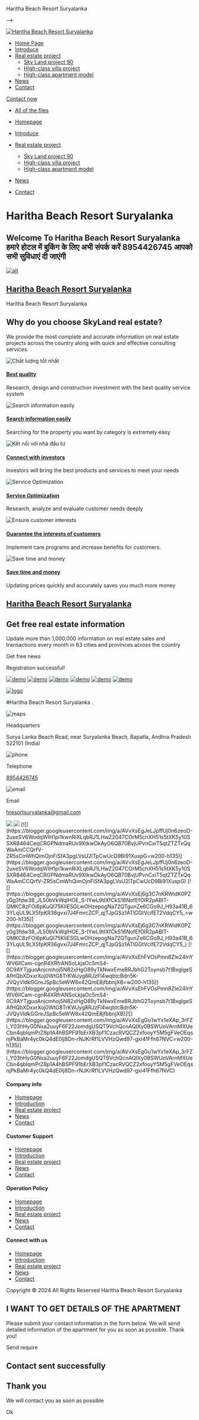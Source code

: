 Haritha Beach Resort Suryalanka


































-->

[![Haritha Beach Resort Suryalanka](https://blogger.googleusercontent.com/img/a/AVvXsEgIX8KO5wPDvL0uU2CnY7PzCKUTjfbD_goHdsmBGHZL0QErdeaTL8Qj7brQl4sVg1e1sKuoypdEBpYw-I4nTll60bfKyjlefVsMPZyYPfdyRP3gytbB0ZHCwDoqjW5GVMFB-nkft-1tW2zyPxmlxY9GvdEzBpRHI6vSL689wZ6YSDlRU2JzGqaQNoSKJnO9=s370)](https://www.harithabeachresortsuryalanka.xyz/)

* [Home Page](/)
* [Introduce](/p/introduce.html)
* [Real estate project](/search/label/real-estate)
  + [Sky Land project 90](/search/label/real-estate)
  + [High-class villa project](/search/label/real-estate)
  + [High-class apartment model](/search/label/real-estate)
* [News](/search/label/news)
* [Contact](/p/contact.html)

[Contact now](/p/lien-he.html)



* [All of the files](/collections/all)
* [Homepage](/)
* [Introduce](/p/gioi-thieu.html)
* [Real estate project](/search/label/real-estate)

  + [Sky Land project 90](/search/label/real-estate)
  + [High-class villa project](/search/label/real-estate)
  + [High-class apartment model](/search/label/real-estate)
* [News](/search/label/tin-tuc)
* [Contact](/p/lien-he.html)

Haritha Beach Resort Suryalanka
===============================

Welcome To Haritha Beach Resort Suryalanka
हमारे होटल में बुकिंग के लिए अभी संपर्क करें 8954426745 आपको सभी सुविधाएं दी जाएंगी
------------------------------------------------------------------------------------------------------------------------------

[![alt](https://blogger.googleusercontent.com/img/b/R29vZ2xl/AVvXsEjZrBSS2aA-qHqj07PKYto7dLN5tMUqrwrP3DFr6PEKatqISQa5I0nIUTR4Qenqe62KeD2OrPHvLM7edWQCab99buyr4LmJYdm3ubRDFnrGb_eOXiDvbqQk_KvSomypCdcsx4vRX54l41PINJKGCOIFnQD2XolqTzjCWure_45koYqTNW38yph3ZQVJZQS0/s16000/images%20(38).jpeg)](#)

[Haritha Beach Resort Suryalanka](real-estate-noi-bat "Shri Haritha Beach Resort Suryalanka
")
----------------------------------------------------------------------------------------------

Haritha Beach Resort Suryalanka

Why do you choose SkyLand real estate?
--------------------------------------

We provide the most complete and accurate information on real estate projects across the country along with quick and effective consulting services.

![Chất lượng tốt nhất](https://1.bp.blogspot.com/-ZbNrrIZMTN0/XoWhwAxmF9I/AAAAAAAAHaY/sb_a6hC1QwQEF5dV-OO6RCjK0nutmNQkQCLcBGAsYHQ/s1600/img_why1.png)

#### [Best quality](# "Chất lượng tốt nhất")

Research, design and construction investment with the best quality service system

![Search information easily](https://1.bp.blogspot.com/-yaI_4G2v8rk/XoWh4tCkIHI/AAAAAAAAHac/_8OzzPV8aOglrNXIxwi4rk_aNjtsLZzQgCLcBGAsYHQ/s1600/img_why2.png)

#### [Search information easily](# "Search information easily")

Searching for the property you want by category is extremely easy

![Kết nối với nhà đầu tư](https://1.bp.blogspot.com/-8mQmHF1NLG8/XoWiArnWxUI/AAAAAAAAHak/QD-_alUsu44uOxUAMgFmGkikx00SEkQBwCLcBGAsYHQ/s1600/img_why3.png)

#### [Connect with investors](# "Kết nối với nhà đầu tư")

Investors will bring the best products and services to meet your needs

![Service Optimization ](https://1.bp.blogspot.com/-TH9A5dBuDPI/XoWiGrYTXFI/AAAAAAAAHao/xei9soUd6AULqk8qanh8006a6-fFyyGqQCLcBGAsYHQ/s1600/img_why4.png)

#### [Service Optimization](# "Service Optimization ")

Research, analyze and evaluate customer needs deeply

![Ensure customer interests](https://1.bp.blogspot.com/-6I2RrG2tgXk/XoWiMg2MjcI/AAAAAAAAHas/fWzt_kUVuaUQubylCPkLQEVApougti1jwCLcBGAsYHQ/s1600/img_why5.png)

#### [Guarantee the interests of customers](# "Guaranteed customer")

Implement care programs and increase benefits for customers.

![Save time and money](https://1.bp.blogspot.com/-bC1SUda2GUw/XoWiWUjv2XI/AAAAAAAAHaw/iyH6kVgfxbEl8G5DKLxG_JkGcftlZwyxQCLcBGAsYHQ/s1600/img_why6.png)

#### [Save time and money](# "Save time and money")

Updating prices quickly and accurately saves you much more money

[Haritha Beach Resort Suryalanka](real-estate-moi-nhat "Haritha Beach Resort Suryalanka
")
------------------------------------------------------------------------------------------

Get free real estate information
--------------------------------

Update more than 1,000,000 information on real estate sales and transactions every month in 63 cities and provinces across the country

Get free news

Registration successful!

[![demo](https://1.bp.blogspot.com/-1Hsdfnu-J5w/XoWiwy68AuI/AAAAAAAAHbE/S_SXyUSKlwMcjvRS-J90HZiRcumWCFvvgCLcBGAsYHQ/s1600/brand1.png)](#LINK)
[![demo](https://1.bp.blogspot.com/-lWwq8kZY3KY/XoWi-d0_V4I/AAAAAAAAHbM/27kPI0aGD-MVzoRHinws_Xf2wFMuYd5IACLcBGAsYHQ/s1600/brand2.png)](#LINK)
[![demo](https://1.bp.blogspot.com/-rOLV06_W2Ig/XoWjGsR4uaI/AAAAAAAAHbU/sy5_EU7yWvcG4l4wloKwfnmx0itRXNRNgCLcBGAsYHQ/s1600/brand3.png)](#LINK)
[![demo](https://1.bp.blogspot.com/-2meDgaTScjE/XoWjUZBC19I/AAAAAAAAHbc/xWtxvYUWubENTxCwAf_FyDtLRCCSk6gewCLcBGAsYHQ/s1600/brand4.png)](#LINK)
[![demo](https://1.bp.blogspot.com/-HTFE5ZgJTek/XoWjZgZ-NII/AAAAAAAAHbk/T41-YviczBEyRKRJViZDXG7qHn-fhdeiACLcBGAsYHQ/s1600/brand5.png)](#LINK)
[![demo](https://1.bp.blogspot.com/-H2o3j4GnpeQ/XoWjksdB1iI/AAAAAAAAHbs/cJ7FV-yqQQIJsUvwpn745_a6Qm0wBHY6QCLcBGAsYHQ/s1600/brand6.png)](#LINK)

[![logo](https://blogger.googleusercontent.com/img/b/R29vZ2xl/AVvXsEj0_Z1iP1_5SWBPo8t-grbZoVy502KqDQt_F119Y1z9XHVCTRg6TQvs9Aqt_YeSceTR_r_g1QUH0KlFdGprBNQwiPUOWZcLBDw5zagYRcAbmfpIfDmlubMUbPQ4grAJVZV-CHiMBpEjWVxxQi62N4kjDnGEe28TVHAWj7Q78FJm6q4IWaeW4NrIfxWcjXPl/s370/Capture.JPG)](/)

#Haritha Beach Resort Suryalanka
.

![maps](https://1.bp.blogspot.com/-VYNfdFcFWYg/XoWj62J9kuI/AAAAAAAAHb8/fmUSAIWGx3U7avzWUoiBV81NEK6ISCpqgCLcBGAsYHQ/s1600/place_maps.png)

Headquarters

Surya Lanka Beach Road, near Suryalanka Beach, Bapatla, Andhra Pradesh 522101 (India)

![phone](https://1.bp.blogspot.com/-wPCRnafxtMM/XoWkBG9WYtI/AAAAAAAAHcA/PAWTLqNGNsE7TDnWkfNd8mmzMzHONh5CgCLcBGAsYHQ/s1600/place_phone.png)

Telephone

[8954426745](tel:-8954426745)

![email](https://1.bp.blogspot.com/-SE0iWCprv8s/XoWkGEBO2bI/AAAAAAAAHcE/4Vzb0DRTrbUq26f2CA0R0vhhzDCkgNOZgCLcBGAsYHQ/s1600/place_email.png)

Email

<hresortsuryalanka@gmail.com>

[![](https://blogger.googleusercontent.com/img/a/AVvXsEj_DcIJX6JWxRd2w0pD4q3NGV5w-nJd5fSoqASFIjWiyFN1kOeyfL9fYTAIkYKWStcEqKZHpW8Ll-Yk935mH9VEiGg9l663sUIghWva7ZyFIuXlhXdZjhU_sLRx_R0lsYUz6R8PJubIotXBkPuc6llQOKTNJHRWD2LwFCFXELM9oKtcegh4K20LQShf9ebB=w200-h111)](https://blogger.googleusercontent.com/img/a/AVvXsEj_DcIJX6JWxRd2w0pD4q3NGV5w-nJd5fSoqASFIjWiyFN1kOeyfL9fYTAIkYKWStcEqKZHpW8Ll-Yk935mH9VEiGg9l663sUIghWva7ZyFIuXlhXdZjhU_sLRx_R0lsYUz6R8PJubIotXBkPuc6llQOKTNJHRWD2LwFCFXELM9oKtcegh4K20LQShf9ebB) [![](https://blogger.googleusercontent.com/img/a/AVvXsEgJ93zM4WyxO0GDsu2ia_3hGqgnOOnX531qDDkvnlLjG2ObxG_WBIhX2MZK6kECenpHfeLTRnUGa97jIitIgD9amVHv1w-x62gkqhoyIsduXNaXgW3g-79X3-LGF6GPDkJ6_oI9T8kJ0MOGEOWG_u7wbKn--HAcuxNrRTIF-5isfkmcqOBxOet-46N3FYs_=w200-h135)](https://blogger.googleusercontent.com/img/a/AVvXsEgJ93zM4WyxO0GDsu2ia_3hGqgnOOnX531qDDkvnlLjG2ObxG_WBIhX2MZK6kECenpHfeLTRnUGa97jIitIgD9amVHv1w-x62gkqhoyIsduXNaXgW3g-79X3-LGF6GPDkJ6_oI9T8kJ0MOGEOWG_u7wbKn--HAcuxNrRTIF-5isfkmcqOBxOet-46N3FYs_) [![](https://blogger.googleusercontent.com/img/a/AVvXsEgJeLJpffUj0n6zeoD-2uxeSV6WodqWIH1pi1kwnRiXLqbRJ1LHwZ2047COrM5chXH51s5tXK5y10SSXR8464CeqCRGPNdmaRUv9XtkwDkAyO6QB70BvjUPvnCxiT5qtZTZTxQqWaAmCCQrfV-ZR5sCmWhQimOjnFiSfA3pgLVsU2lTpCwUcD9Bi91XuspG=w200-h135)](https://blogger.googleusercontent.com/img/a/AVvXsEgJeLJpffUj0n6zeoD-2uxeSV6WodqWIH1pi1kwnRiXLqbRJ1LHwZ2047COrM5chXH51s5tXK5y10SSXR8464CeqCRGPNdmaRUv9XtkwDkAyO6QB70BvjUPvnCxiT5qtZTZTxQqWaAmCCQrfV-ZR5sCmWhQimOjnFiSfA3pgLVsU2lTpCwUcD9Bi91XuspG) [![](https://blogger.googleusercontent.com/img/a/AVvXsEj6g3C7nKRWidK0PZy0g3fdw38_JL50bVkWqlHOE_S-IYwL9tIXfCkS16NofEfOIR2pABIT-QMKC8zFOi6pKuQI75KIiESGLwOHzepogNa72QTgunZe6CGo9J_H93a41B_63YLqUL9LX5fpKR36gvxi7J4FmrcZCP_qjTJpGSz1ATlGGtVcifE72VdqCY5_=w200-h135)](https://blogger.googleusercontent.com/img/a/AVvXsEj6g3C7nKRWidK0PZy0g3fdw38_JL50bVkWqlHOE_S-IYwL9tIXfCkS16NofEfOIR2pABIT-QMKC8zFOi6pKuQI75KIiESGLwOHzepogNa72QTgunZe6CGo9J_H93a41B_63YLqUL9LX5fpKR36gvxi7J4FmrcZCP_qjTJpGSz1ATlGGtVcifE72VdqCY5_) [![](https://blogger.googleusercontent.com/img/a/AVvXsEhFVOsPmn8ZIe24InYWV6IlCam-cgnR4XRfrANSoLkjaOc5mS4-0C9AYTjguoAnjcmhoj5N82xHgO89yTkNwxEmeBRJbhG2Toynsb7t1BxglgeSAfHQbXDxxrXoj0WtG8TrKWJyg8RJzFl4wqbtcBdn5K-JVQyVldkGGreJSpBc5eWW8x42QmE8jfbbnjXB=w200-h135)](https://blogger.googleusercontent.com/img/a/AVvXsEhFVOsPmn8ZIe24InYWV6IlCam-cgnR4XRfrANSoLkjaOc5mS4-0C9AYTjguoAnjcmhoj5N82xHgO89yTkNwxEmeBRJbhG2Toynsb7t1BxglgeSAfHQbXDxxrXoj0WtG8TrKWJyg8RJzFl4wqbtcBdn5K-JVQyVldkGGreJSpBc5eWW8x42QmE8jfbbnjXB)[![](https://blogger.googleusercontent.com/img/a/AVvXsEgGu1wYx1eXAp_3rFZi_Y03hHyG0Nxa2uuyF6F22JomdgUSQT9VchQcnAQIXy0BSWUoVArnMXUeCbn4qbIqmPrZ8p1A4hBSPF91bErXB3pf1CzacRVQCZ2xfooyY5M5gFVeOEqsnjPkBaMr4yc0kQ4dE0lj8Dn-rNJKrRf1LVVHzQwd97-gxi41Ffh67NVC=w200-h135)](https://blogger.googleusercontent.com/img/a/AVvXsEgGu1wYx1eXAp_3rFZi_Y03hHyG0Nxa2uuyF6F22JomdgUSQT9VchQcnAQIXy0BSWUoVArnMXUeCbn4qbIqmPrZ8p1A4hBSPF91bErXB3pf1CzacRVQCZ2xfooyY5M5gFVeOEqsnjPkBaMr4yc0kQ4dE0lj8Dn-rNJKrRf1LVVHzQwd97-gxi41Ffh67NVC)

#### Company info

* [Homepage](/)
* [Introduction](/p/gioi-thieu.html)
* [Real estate project](/search/label/real-estate)
* [News](/search/label/tin-tuc)
* [Contact](/p/lien-he.html)

#### Customer Support

* [Homepage](/)
* [Introduction](/p/gioi-thieu.html)
* [Real estate project](/search/label/real-estate)
* [News](/search/label/tin-tuc)
* [Contact](/p/lien-he.html)

#### Operation Policy

* [Homepage](/)
* [Introduction](/p/gioi-thieu.html)
* [Real estate project](/search/label/real-estate)
* [News](/search/label/tin-tuc)
* [Contact](/p/lien-he.html)

#### Connect with us

* [Homepage](/)
* [Introduction](/p/gioi-thieu.html)
* [Real estate project](/search/label/real-estate)
* [News](/search/label/tin-tuc)
* [Contact](/p/lien-he.html)

Copyright © 2024 All Rights Reserved Haritha Beach Resort Suryalanka




I WANT TO GET DETAILS OF THE APARTMENT
--------------------------------------

Please submit your contact information in the form below. We will send detailed information
of the apartment for you as soon as possible. Thank you!

Send require

Contact sent successfully
-------------------------

Thank you
---------

We will contact you as soon as possible

Ok